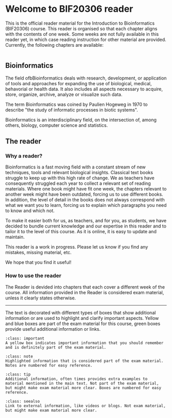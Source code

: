# Welcome to BIF20306 reader

This is the official reader material for the Introduction to Bioinformatics (BIF20306) course. This reader is organised so that each chapter aligns with the contents of one week. Some weeks are not fully available in this reader yet, in which case reading instruction for other material are provided. Currently, the following chapters are available:

```{tableofcontents}

```

## Bioinformatics

The field ofbBioinformatics deals with research, development, or application of tools and
approaches for expanding the use of biological, medical, behavorial or health
data. It also includes all aspects necessary to acquire, store, organize, archive, analyze or visualize such data.

The term Bioinformatics was coined by Paulien Hogeweg in 1970 to describe "the study of informatic processes in biotic systems".

Bioinformatics is an interdisciplinary field, on the intersection of, among others, biology, computer science and statistics.

## The reader

### Why a reader?

Bioinformatics is a fast moving field with a constant stream of new techniques, tools and relevant biological insights. Classical text books struggle to keep up with this high rate of change. We as teachers have consequently struggled each year to collect a relevant set of reading materials. Where one book might have fit one week, the chapters relevant to another week might have been outdated, forcing us to use different books. In addition, the level of detail in the books does not always correspond with what we want you to learn, forcing us to explain which paragraphs you need to know and which not.

To make it easier both for us, as teachers, and for you, as students, we have decided to bundle current knowledge and our expertise in this reader and to tailor it to the level of this course. As it is online, it is easy to update and maintain.

This reader is a work in progress. Please let us know if you find any mistakes, missing material, etc.

We hope that you find it useful!

### How to use the reader

The Reader is devided into chapters that each cover a different week of the course. All information provided in the Reader is considered exam material, unless it clearly states otherwise.

---

The text is decorated with different types of boxes that show additional information or are used to highlight and clarify important aspects. Yellow and blue boxes are part of the exam material for this course, green boxes provide useful additional information or links.

```{admonition} Important information
:class: important
A yellow box indicates important information that you should remember and is definitely part of the exam material.
```

```{admonition} Note 1: Noteworthy information
:class: note
Highlighted information that is considered part of the exam material. Notes are numbered for easy reference.
```

```{admonition} Box 1: Additional information
:class: tip
Additional information, often times provides extra examples to material mentioned in the main text. Not part of the exam material, but might make exam material more clear. Boxes are numbered for easy reference.
```

```{admonition} See also
:class: seealso
Link to external information, like videos or blogs. Not exam material, but might make exam material more clear.
```
